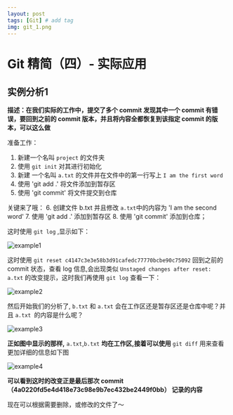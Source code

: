 ```yaml
---
layout: post
tags: [Git] # add tag
img: git_1.png
---
```


# Git 精简（四）- 实际应用

## 实例分析1

**描述：在我们实际的工作中，提交了多个 commit 发现其中一个 commit 有错误，要回到之前的 commit 版本，并且将内容全都恢复到该指定 commit 的版本，可以这么做**

准备工作：
1. 新建一个名叫 `project` 的文件夹
2. 使用 `git init` 对其进行初始化
3. 新建 一个名叫 `a.txt` 的文件并在文件中的第一行写上 `I am the first word`
4. 使用 'git add .' 将文件添加到暂存区
5. 使用 'git commit' 将文件提交到仓库

关键来了哦：
6. 创建文件 b.txt 并且修改 `a.txt`中的内容为 'I am the second word'
7. 使用 'git add .' 添加到暂存区
8. 使用 'git commit' 添加到仓库；

这时使用 `git log` ,显示如下：

![example1]({{site.baseurl}}/assets/img/7C588725-B31D-4A12-A526-AC3D0B3BEF5C.jpeg)

这时使用 `git reset c4147c3e3e58b3d91cafedc77770bcbe90c75092` 回到之前的 commit 状态，查看 log 信息,会出现类似 `Unstaged changes after reset: 	a.txt` 的改变提示，这时我们再使用 `git log` 查看一下：

![example2]({{site.baseurl}}/assets/img/5170B5B3-55A2-4E53-98C1-8DDD5A18E3E5.jpeg)

然后开始我们的分析了, `b.txt` 和 `a.txt` 会在工作区还是暂存区还是仓库中呢？并且 `a.txt `的内容是什么呢？

![example3]({{site.baseurl}}/assets/img/D5B90E80-F5FE-4647-BDC2-E1F3D94BD24F.png)

**正如图中显示的那样,** `a.txt`,`b.txt` **均在工作区,接着可以使用** `git diff` 用来查看更加详细的信息如下图

![example4]({{site.baseurl}}/assets/img/C6033C88-7DFA-48A4-930A-36AA503B94AA.png)

**可以看到这时的改变正是最后那次 commit（4a0220fd5e4d418e73c98e9b7ec432be2449f0bb） 记录的内容**

现在可以根据需要删除，或修改的文件了～




